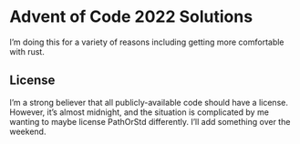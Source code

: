 # Advent of Code 2022 Solutions

Iʼm doing this for a variety of reasons including getting more comfortable with rust.

## License
Iʼm a strong believer that all publicly-available code should have a license.  However, itʼs almost midnight, and the situation is complicated by me wanting to maybe license PathOrStd differently.  Iʼll add something over the weekend.